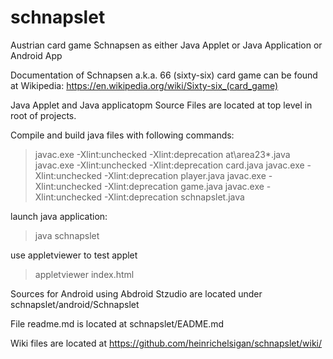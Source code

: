 # schnapslet 
Austrian card game Schnapsen as either Java Applet or Java Application or Android App

Documentation of Schnapsen a.k.a. 66 (sixty-six) card game can be found at Wikipedia:
https://en.wikipedia.org/wiki/Sixty-six_(card_game) 

Java Applet and Java applicatopm Source Files are located at top level in root of projects.

Compile and build java files with following commands:

> javac.exe -Xlint:unchecked -Xlint:deprecation at\area23\*.java
> javac.exe -Xlint:unchecked -Xlint:deprecation card.java
> javac.exe -Xlint:unchecked -Xlint:deprecation player.java
> javac.exe -Xlint:unchecked -Xlint:deprecation game.java
> javac.exe -Xlint:unchecked -Xlint:deprecation schnapslet.java

launch java application:
> java schnapslet

use appletviewer to test applet
> appletviewer index.html

Sources for Android using Abdroid Stzudio are located under 
schnapslet/android/Schnapslet

File readme.md is located at
schnapslet/EADME.md

Wiki files are located at
https://github.com/heinrichelsigan/schnapslet/wiki/
